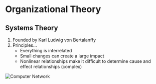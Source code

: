 # Organizational Theory #
## Systems Theory ##
1. Founded by Karl Ludwig von Bertalanffy
2. Principles…
	* Everything is interrelated
	* Small changes can create a large impact
	* Nonlinear relationships make it difficult to determine cause and effect relationships (complex)

![Computer Network](http://computerschools.com/uploads/digital_asset/file/331/computer-network_600x315.jpg)